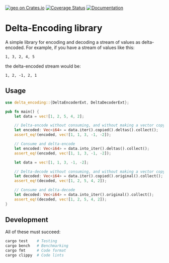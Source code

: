 [![geo on Crates.io](https://img.shields.io/crates/v/delta-encoding.svg)](https://crates.io/crates/delta-encoding)
[![Coverage Status](https://coveralls.io/repos/github/nyurik/delta-encoding/badge.svg)](https://coveralls.io/github/nyurik/delta-encoding)
[![Documentation](https://docs.rs/delta-encoding/badge.svg)](https://docs.rs/delta-encoding)

# Delta-Encoding library

A simple library for encoding and decoding a stream of values as delta-encoded.  For example, if you have a stream of values like this:

```text
1, 3, 2, 4, 5
```

the delta-encoded stream would be:

```text
1, 2, -1, 2, 1
```

## Usage

```rust
use delta_encoding::{DeltaEncoderExt, DeltaDecoderExt};

pub fn main() {
    let data = vec![1, 2, 5, 4, 2];

    // Delta-encode without consuming, and without making a vector copy
    let encoded: Vec<i64> = data.iter().copied().deltas().collect();
    assert_eq!(encoded, vec![1, 1, 3, -1, -2]);

    // Consume and delta-encode
    let encoded: Vec<i64> = data.into_iter().deltas().collect();
    assert_eq!(encoded, vec![1, 1, 3, -1, -2]);

    let data = vec![1, 1, 3, -1, -2];

    // Delta-decode without consuming, and without making a vector copy
    let decoded: Vec<i64> = data.iter().copied().original().collect();
    assert_eq!(decoded, vec![1, 2, 5, 4, 2]);

    // Consume and delta-decode
    let decoded: Vec<i64> = data.into_iter().original().collect();
    assert_eq!(decoded, vec![1, 2, 5, 4, 2]);
}
```

## Development
All of these must succeed:
```bash
cargo test    # Testing
cargo bench   # Benchmarking
cargo fmt     # Code format
cargo clippy  # Code lints
```
